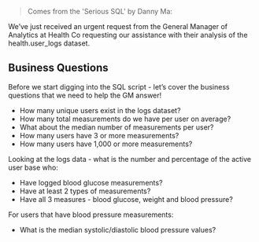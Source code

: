 
> Comes from the 'Serious SQL' by Danny Ma:

We’ve just received an urgent request from the General Manager of Analytics at Health Co requesting our assistance with their analysis of the health.user_logs dataset.

## Business Questions
Before we start digging into the SQL script - let’s cover the business questions that we need to help the GM answer!

* How many unique users exist in the logs dataset?
* How many total measurements do we have per user on average?
* What about the median number of measurements per user?
* How many users have 3 or more measurements?
* How many users have 1,000 or more measurements?

Looking at the logs data - what is the number and percentage of the active user base who:
* Have logged blood glucose measurements?
* Have at least 2 types of measurements?
* Have all 3 measures - blood glucose, weight and blood pressure?

For users that have blood pressure measurements:
* What is the median systolic/diastolic blood pressure values?
